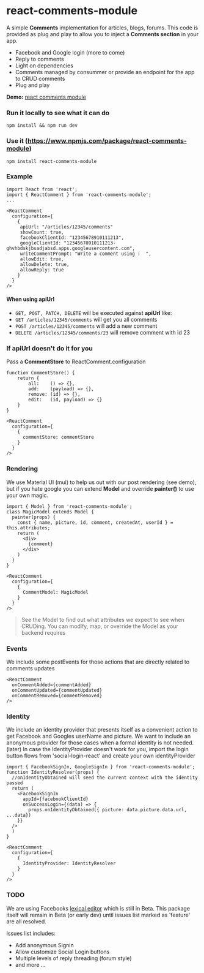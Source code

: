 # react-comments-module
A simple **Comments** implementation for articles, blogs, forums. This code is provided as plug and play to allow you to inject a **Comments section** in your app.

- Facebook and Google login (more to come)
- Reply to comments
- Light on dependencies
- Comments managed by consummer or provide an endpoint for the app to CRUD comments
- Plug and play

**Demo:** [react comments module](https://react-comment.herokuapp.com/)

### Run it locally to see what it can do
`npm install && npm run dev`

### Use it (https://www.npmjs.com/package/react-comments-module)
`npm install react-comments-module`

### Example
```
import React from 'react';
import { ReactComment } from 'react-comments-module';
...

<ReactComment
  configuration={
    {
     apiUrl: "/articles/12345/comments"
     showCount: true,
     facebookClientId: "12345678910111213",
     googleClientId: "12345678910111213-ghvhbdskjbsadjabsd.apps.googleusercontent.com",
     writeCommentPrompt: "Write a comment using :  ",
     allowEdit: true,
     allowDelete: true,
     allowReply: true
    }
  }
/>
```

#### When using **apiUrl** 
* `GET, POST, PATCH, DELETE` will be executed against **apiUrl** like:
* `GET /articles/12345/comments` will get you all comments
* `POST /articles/12345/comments` will add a new comment
* `DELETE /articles/12345/comments/23` will remove comment with id 23

### If apiUrl doesn't do it for you
Pass a **CommentStore** to ReactComment.configuration

```
function CommentStore() {
    return {
        all:    () => {},
        add:    (payload) => {},
        remove: (id) => {},
        edit:   (id, payload) => {}
    }
}

<ReactComment
  configuration={
    {
      commentStore: commentStore
    }
  }
/>

```
### Rendering
We use Material UI (mui) to help us out with our post rendering (see demo), but if you hate google you can extend **Model** and override **painter()**
to use your own magic.

```
import { Model } from 'react-comments-module';
class MagicModel extends Model {
  painter(props) {
    const { name, picture, id, comment, createdAt, userId } = this.attributes;
    return (
      <div>
        {comment}
      </div>
    )
  }
}

<ReactComment
  configuration={
    {
      CommentModel: MagicModel
    }
  }
/>
```
> See the Model to find out what attributes we expect to see when CRUDing. You can modify, map, or override the Model as your backend requires

### Events
We include some postEvents for those actions that are directly related to comments updates

```
<ReactComment
  onCommentAdded={commentAdded}
  onCommentUpdated={commentUpdated}
  onCommentRemoved={commentRemoved} 
/>
```
### Identity
We include an identity provider that presents itself as a convenient action to get Facebook and Googles userName and picture.
We want to include an anonymous provider for those cases when a formal identity is not needed. (later)
In case the IdentityProvider doesn't work for you, import the login button flows from 'social-login-react' and create your own identityProvider

```
import { FacebookSignIn, GoogleSignIn } from 'react-comments-module';
function IdentityResolver(props) {
  //onIdentityObtained will seed the current context with the identity passed
  return (
    <FacebookSignIn
      appId={facebookClientId}
      onSuccessLogin={(data) => {
        props.onIdentityObtained({ picture: data.picture.data.url, ...data})
    }}
  />
  )
}

<ReactComment
  configuration={
    {
      IdentityProvider: IdentityResolver
    }
  }
/>

```
### TODO
We are using Facebooks [lexical editor](https://github.com/facebook/lexical) which is still in Beta.
This package itself will remain in Beta (or early dev) until issues list marked as 'feature' are all resolved. 

Issues list includes:
* Add anonymous Signin
* Allow customize Social Login buttons 
* Multiple levels of reply threading (forum style)
* and more ...
